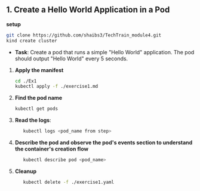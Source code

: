 ## 1. **Create a Hello World Application in a Pod**

**setup**
   ```bash
   git clone https://github.com/shaibs3/TechTrain_module4.git
   kind create cluster
   ```

- **Task**: Create a pod that runs a simple "Hello World" application. The pod should output "Hello World" every 5 seconds.
1.  **Apply the manifest**  
    ```bash
    cd ./Ex1
    kubectl apply -f ./exercise1.md
    ```
2. **Find the pod name**
   ```bash
   kubectl get pods 
   ```
2. **Read the logs**:
   ```bash
      kubectl logs <pod_name from step>
   ```
3. **Describe the pod and observe the pod's events section to understand the container's creation flow**
   ```bash
      kubectl describe pod <pod_name>
   ```
4. **Cleanup**
   ```bash
      kubectl delete -f ./exercise1.yaml
   ```